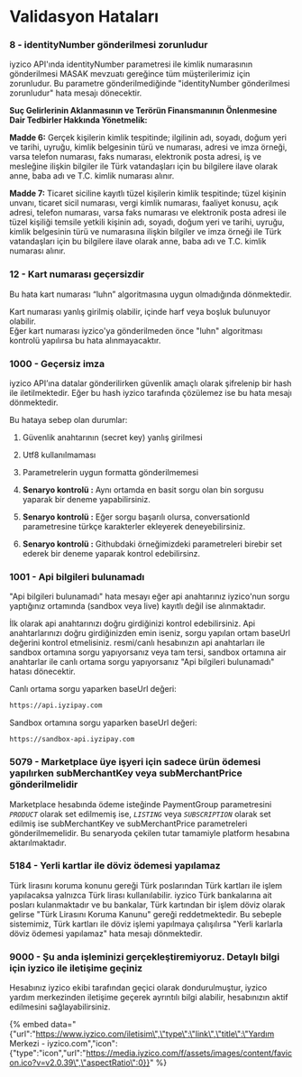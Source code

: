 # Validasyon Hataları

### 8 - identityNumber gönderilmesi zorunludur

iyzico API'ında identityNumber parametresi ile kimlik numarasının gönderilmesi MASAK mevzuatı gereğince tüm müşterilerimiz için zorunludur. Bu parametre gönderilmediğinde "identityNumber gönderilmesi zorunludur" hata mesajı dönecektir. 

**Suç Gelirlerinin Aklanmasının ve Terörün Finansmanının Önlenmesine Dair Tedbirler Hakkında Yönetmelik:**

 **Madde 6:** Gerçek kişilerin kimlik tespitinde; ilgilinin adı, soyadı, doğum yeri ve tarihi, uyruğu, kimlik belgesinin türü ve numarası, adresi ve imza örneği, varsa telefon numarası, faks numarası, elektronik posta adresi, iş ve mesleğine ilişkin bilgiler ile Türk vatandaşları için bu bilgilere ilave olarak anne, baba adı ve T.C. kimlik numarası alınır.

 **Madde 7:**  Ticaret siciline kayıtlı tüzel kişilerin kimlik tespitinde; tüzel kişinin unvanı, ticaret sicil numarası, vergi kimlik numarası, faaliyet konusu, açık adresi, telefon numarası, varsa faks numarası ve elektronik posta adresi ile tüzel kişiliği temsile yetkili kişinin adı, soyadı, doğum yeri ve tarihi, uyruğu, kimlik belgesinin türü ve numarasına ilişkin bilgiler ve imza örneği ile Türk vatandaşları için bu bilgilere ilave olarak anne, baba adı ve T.C. kimlik numarası alınır.

### 12 - Kart numarası geçersizdir

Bu hata kart numarası “luhn” algoritmasına uygun olmadığında dönmektedir.

Kart numarası yanlış girilmiş olabilir, içinde harf veya boşluk bulunuyor olabilir.   
Eğer kart numarası iyzico'ya gönderilmeden önce "luhn" algoritması kontrolü yapılırsa bu hata alınmayacaktır.

### 1000 - Geçersiz imza

iyzico API’ına datalar gönderilirken güvenlik amaçlı olarak şifrelenip bir hash ile iletilmektedir. Eğer bu hash iyzico tarafında çözülemez ise bu hata mesajı dönmektedir.

Bu hataya sebep olan durumlar: 

1. Güvenlik anahtarının \(secret key\) yanlış girilmesi
2. Utf8 kullanılmaması
3. Parametrelerin uygun formatta gönderilmemesi



1. **Senaryo kontrolü :** Aynı ortamda en basit sorgu olan bin sorgusu yaparak bir deneme yapabilirsiniz.
2. **Senaryo kontrolü :** Eğer sorgu başarılı olursa,  conversationId parametresine türkçe karakterler ekleyerek deneyebilirsiniz.
3. **Senaryo kontrolü :** Githubdaki örneğimizdeki parametreleri birebir set ederek bir deneme yaparak kontrol edebilirsinz.

### 1001 - Api bilgileri bulunamadı

"Api bilgileri bulunamadı" hata mesayı eğer api anahtarınız iyzico'nun sorgu yaptığınız ortamında \(sandbox veya live\) kayıtlı değil ise alınmaktadır. 

İlk olarak api anahtarınızı doğru girdiğinizi kontrol edebilirsiniz. Api anahtarlarınızı doğru girdiğinizden emin iseniz, sorgu yapılan ortam baseUrl değerini kontrol etmelisiniz. resmi/canlı hesabınızın api anahtarları ile sandbox ortamına sorgu yapıyorsanız veya tam tersi, sandbox ortamına air anahtarlar ile canlı ortama sorgu yapıyorsanız "Api bilgileri bulunamadı" hatası dönecektir. 

Canlı ortama sorgu yaparken baseUrl değeri:

```bash
https://api.iyzipay.com
```

Sandbox ortamına sorgu yaparken baseUrl değeri:

```text
https://sandbox-api.iyzipay.com
```

### 5079 - Marketplace üye işyeri için sadece ürün ödemesi yapılırken subMerchantKey veya subMerchantPrice gönderilmelidir

Marketplace hesabında ödeme isteğinde PaymentGroup parametresini _`PRODUCT`_ olarak set edilmemiş ise, _`LISTING`_ veya _`SUBSCRIPTION`_ olarak set edilmiş ise subMerchantKey ve subMerchantPrice parametreleri gönderilmemelidir. Bu senaryoda çekilen tutar tamamiyle platform hesabına aktarılmaktadır.

### 5184 - Yerli kartlar ile döviz ödemesi yapılamaz

Türk lirasını koruma konunu gereği Türk poslarından Türk kartları ile işlem yapılacaksa yalnızca Türk lirası kullanılabilir. iyzico Türk bankalarına ait posları kulanmaktadır ve bu bankalar, Türk kartından bir işlem döviz olarak gelirse "Türk Lirasını Koruma Kanunu" gereği reddetmektedir. Bu sebeple sistemimiz, Türk kartları ile döviz işlemi yapılmaya çalışılırsa "Yerli karlarla döviz ödemesi yapılamaz" hata mesajı dönmektedir.

### 9000 - Şu anda işleminizi gerçekleştiremiyoruz. Detaylı bilgi için iyzico ile iletişime geçiniz

Hesabınız iyzico ekibi tarafından geçici olarak dondurulmuştur, iyzico yardım merkezinden iletişime geçerek ayrıntılı bilgi alabilir, hesabınızın aktif edilmesini sağlayabilirsiniz.

{% embed data="{\"url\":\"https://www.iyzico.com/iletisim\",\"type\":\"link\",\"title\":\"Yardım Merkezi  - iyzico.com\",\"icon\":{\"type\":\"icon\",\"url\":\"https://media.iyzico.com/f/assets/images/content/favicon.ico?v=v2.0.39\",\"aspectRatio\":0}}" %}

